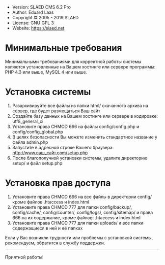 + Version: SLAED CMS 6.2 Pro
+ Author: Eduard Laas
+ Copyright © 2005 - 2019 SLAED
+ License: GNU GPL 3
+ Website: https://slaed.net

# Минимальные требования

Минимальными требованиями для корректной работы системы являются установленные на Вашем хостинге или сервере программы: PHP 4.3 или выше, MySQL 4 или выше.

# Установка системы

1. Разархивируйте все файлы из папки html/ скачанного архива на сервер, где будет размещаться Ваш сайт
2. Создайте базу данных на Вашем хостинге или сервере в кодировке: utf8_general_ci
3. Установите права CHMOD 666 на файлы config/config.php и config/config_global.php
4. В целях безопасности Вы можете изменить стандартное название у файла admin.php
5. Запустите в адресной строке Вашего браузера: http://www.ваш_сайт.com/setup.php
6. После благополучной установки системы, удалите директорию setup/ и файл setup.php

# Установка прав доступа

1. Установите права CHMOD 666 на все файлы в директории config/ кроме файлов .htaccess и index.html
2. Установите права CHMOD 777 для папки config/backup/, config/cache/, config/counter/, config/logs/, config/sitemap/ и права 666 на их содержание, кроме файлов: .htaccess и index.html
3. Установите права CHMOD 777 для папки uploads/ и все папки содержащиеся в ней и её папках

Если у Вас возникли трудности или проблемы с установкой системы, рекомендуем, обратится в службу поддержки.

--------------------------

Приятной работы!
